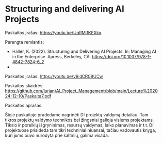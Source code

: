 # Structuring and delivering AI Projects

Paskaitos įrašas: https://youtu.be/UqRMlfKEXko

Parengta remiantis:
* Haller, K. (2022). Structuring and Delivering AI Projects. In: Managing AI in the Enterprise. Apress, Berkeley, CA. https://doi.org/10.1007/978-1-4842-7824-6_2
* 

Paskaitos įrašas: https://youtu.be/v9IdCR08UCw

Paskaitos skaidrės: https://github.com/jurjan/AI_Project_Management/blob/main/Lecture%202024-12-10/Paskaita7.pdf

Paskaitos aprašas:

Šioje paskaitoje pradedame nagrinėti DI projektų valdymą detaliau. Tam tikros projektų valdymo technikos bei žingsniai galioja visiems projektams. Tikslo ir poreikių išgryninimas, resursų valdymas, laiko planavimas ir t.t. DI projektuose prisideda tam tikri techniniai niuansai, tačiau vadovautis knyga, kuri jums buvo nurodyta prie šaltinių, galima visada.



